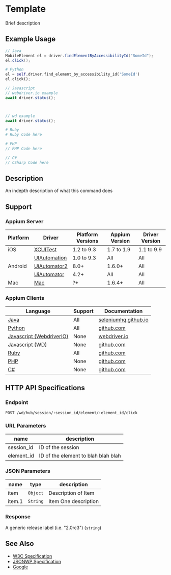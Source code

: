 # Template

Brief description

## Example Usage

```java
// Java
MobileElement el = driver.findElementByAccessibilityId("SomeId");
el.click();

```

```python
# Python
el = self.driver.find_element_by_accessibility_id('SomeId')
el.click();

```

```javascript
// Javascript
// webdriver.io example
await driver.status();



// wd example
await driver.status();

```

```ruby
# Ruby
# Ruby Code here

```

```php
# PHP
// PHP Code here

```

```csharp
// C#
// CSharp Code here

```

## Description

An indepth description of what this command does

## Support

### Appium Server

| Platform | Driver                                                   | Platform Versions | Appium Version | Driver Version |
| -------- | -------------------------------------------------------- | ----------------- | -------------- | -------------- |
| iOS      | [XCUITest](/docs/en/drivers/ios-xcuitest.md)             | 1.2 to 9.3        | 1.7 to 1.9     | 1.1 to 9.9     |
|          | [UIAutomation](/docs/en/drivers/ios-uiautomation.md)     | 1.0 to 9.3        | All            | All            |
| Android  | [UiAutomator2](/docs/en/drivers/android-uiautomator2.md) | 8.0+              | 1.6.0+         | All            |
|          | [UiAutomator](/docs/en/drivers/android-uiautomator.md)   | 4.2+              | All            | All            |
| Mac      | [Mac](/docs/en/drivers/mac.md)                           | ?+                | 1.6.4+         | All            |

### Appium Clients

| Language                                                             | Support | Documentation                                                                                                           |
| -------------------------------------------------------------------- | ------- | ----------------------------------------------------------------------------------------------------------------------- |
| [Java](https://github.com/appium/java-client/releases/latest)        | All     | [seleniumhq.github.io](https://seleniumhq.github.io/selenium/docs/api/java/org/openqa/selenium/WebElement.html#click--) |
| [Python](https://github.com/appium/python-client/releases/latest)    | All     | [github.com](https://github.com/appium/python-client)                                                                   |
| [Javascript (WebdriverIO)](http://webdriver.io/index.html)           | None    | [webdriver.io](http://webdriver.io/index.html)                                                                          |
| [Javascript (WD)](https://github.com/admc/wd/releases/latest)        | None    | [github.com](https://github.com/admc/wd/releases)                                                                       |
| [Ruby](https://github.com/appium/ruby_lib/releases/latest)           | All     | [github.com](https://github.com/appium/ruby_lib/releases/latest)                                                        |
| [PHP](https://github.com/appium/php-client/releases/latest)          | None    | [github.com](https://github.com/appium/php-client/releases/latest-)                                                     |
| [C#](https://github.com/appium/appium-dotnet-driver/releases/latest) | None    | [github.com](https://github.com/appium/appium)                                                                          |

## HTTP API Specifications

### Endpoint

`POST /wd/hub/session/:session_id/element/:element_id/click`

### URL Parameters

| name       | description                         |
| ---------- | ----------------------------------- |
| session_id | ID of the session                   |
| element_id | ID of the element to blah blah blah |

### JSON Parameters

| name   | type     | description          |
| ------ | -------- | -------------------- |
| item   | `Object` | Description of Item  |
| item.1 | `String` | Item One description |

### Response

A generic release label (i.e. "2.0rc3") (`string`)

## See Also

* [W3C Specification](https://www.w3.org/TR/webdriver/#element-click)
* [JSONWP Specification](https://github.com/SeleniumHQ/selenium/wiki/JsonWireProtocol#sessionsessionidelementidclick)
* [Google](http://www.google.com)